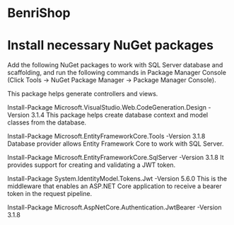 # BenriShop

# Install necessary NuGet packages
Add the following NuGet packages to work with SQL Server database and scaffolding, and run the following commands in Package Manager Console (Click Tools -> NuGet Package Manager ->  Package Manager Console).

This package helps generate controllers and views.

Install-Package Microsoft.VisualStudio.Web.CodeGeneration.Design -Version 3.1.4
This package helps create database context and model classes from the database.

Install-Package Microsoft.EntityFrameworkCore.Tools -Version 3.1.8
Database provider allows Entity Framework Core to work with SQL Server.

Install-Package Microsoft.EntityFrameworkCore.SqlServer -Version 3.1.8
It provides support for creating and validating a JWT token.

Install-Package System.IdentityModel.Tokens.Jwt -Version 5.6.0
This is the middleware that enables an ASP.NET Core application to receive a bearer token in the request pipeline.

Install-Package Microsoft.AspNetCore.Authentication.JwtBearer -Version 3.1.8